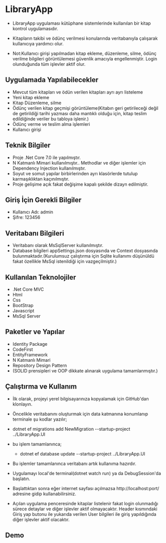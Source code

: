 # LibraryApp
- LibraryApp uygulaması kütüphane sistemlerinde kullanılan bir kitap kontrol uygulamasıdır.
- Kitapların takibi ve ödünç verilmesi konularında veritabanıyla çalışarak kullanıcıya yardımcı olur.

- Not:Kullanıcı girişi yapılmadan kitap ekleme, düzenleme, silme, ödünç verilme bilgileri görüntülemesi güvenlik amacıyla engellenmiştir. Login olunduğunda tüm işlevler aktif olur.

## Uygulamada Yapılabilecekler
- Mevcut tüm kitapları ve ödün verilen kitapları ayrı ayrı listeleme
- Yeni kitap ekleme
- Kitap Düzenleme, silme
- Ödünç verilen kitap geçmişi görüntüleme(Kitabın geri getirileceği değil de getirildiği tarihi yazması daha mantıklı olduğu için, kitap teslim edildiğinde veriler bu tabloya işlenir.)
- Ödünç verme ve teslim alma işlemleri
- Kullanıcı girişi


## Teknik Bilgiler
- Proje .Net Core 7.0 ile yapılmıştır.
- N Katmanlı Mimari kullanılmıştır.. Methodlar ve diğer işlemler için  Dependency Injection kullanılmıştır.
- Soyut ve somut yapılar birbirlerinden ayrı klasörlerde tutulup karmaşıklıktan kaçınılmıştır.
- Proje gelişime açık fakat değişime kapalı şekilde dizayn edilmiştir.

## Giriş İçin Gerekli Bilgiler
- Kullanıcı Adı: admin
- Şifre: 123456

## Veritabanı Bilgileri
- Veritabanı olarak MsSqlServer kullanılmıştır.
- Database bilgileri appSettings.json dosyasında ve Context dosyasında bulunmaktadır.(Kurulumsuz çalıştırma için Sqlite kullanımı düşünüldü fakat özellikle MsSql istenildiği için vazgeçilmiştir.)

## Kullanılan Teknolojiler
- .Net Core MVC
- Html
- Css
- BootStrap
- Javascript
- MsSql Server

## Paketler ve Yapılar
- Identity Package
- CodeFirst
- EntityFramework
- N Katmanlı Mimari
- Repository Design Pattern
- (SOLID prensipleri ve OOP dikkate alınarak uygulama tamamlanmıştır.)

## Çalıştırma ve Kullanım
- İlk olarak, projeyi yerel bilgisayarınıza kopyalamak için GitHub'dan klonlayın.

- Öncelikle veritabanını oluşturmak için data katmanına konumlanıp terminale şu kodlar yazılır;
 -   dotnet ef migrations add NewMigration --startup-project ../LibraryApp.UI
- bu işlem tamamlanınca;
   - dotnet ef database update --startup-project ../LibraryApp.UI
- Bu işlemler tamamlanınca veritabanı artık kullanıma hazırdır.

- Uygulamayı local'de terminal(dotnet watch run) ya da DebugSession'da başlatın.
- Başlattıktan sonra eğer internet sayfası açılmazsa http://localhost:port/ adresine gidip kullanabilirsiniz.
- Açılan uygulama penceresinde kitaplar listelenir fakat login olunmadığı sürece detaylar ve diğer işlevler aktif olmayacaktır. Header kısmındaki Giriş yap butonu ile yukarıda verilen User bilgileri ile giriş yapıldığında diğer işlevler aktif olacaktır.

## Demo
